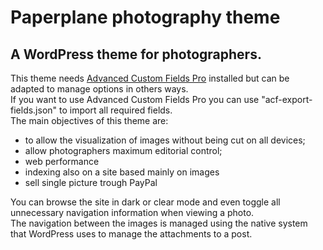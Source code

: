 # Paperplane photography theme
## A WordPress theme for photographers.
This theme needs [Advanced Custom Fields Pro](https://www.advancedcustomfields.com/pro/ "Advanced Custom Fields Pro") installed but can be adapted to manage options in others ways.<br/>
If you want to use Advanced Custom Fields Pro you can use "acf-export-fields.json" to import all required fields.<br/>
The main objectives of this theme are:
* to allow the visualization of images without being cut on all devices;
* allow photographers maximum editorial control;
* web performance
* indexing also on a site based mainly on images
* sell single picture trough PayPal

You can browse the site in dark or clear mode and even toggle all unnecessary navigation information when viewing a photo.<br/>
The navigation between the images is managed using the native system that WordPress uses to manage the attachments to a post.
